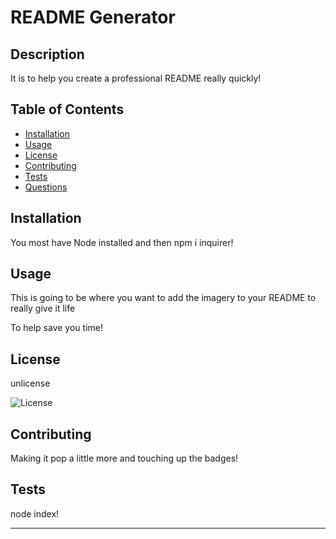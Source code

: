 # README Generator
  
  ## Description 

It is to help you create a professional README really quickly!


## Table of Contents 

* [Installation](#installation)
* [Usage](#usage)
* [License](#license)
* [Contributing](#contributing)
* [Tests](#tests)
* [Questions](#questions)


## Installation

You most have Node installed and then npm i inquirer!


## Usage 

This is going to be where you want to add the imagery to your README to really give it life

To help save you time!


## License

unlicense

![License](https://img.shields.io/badge/License-unlicense-red)


## Contributing

Making it pop a little more and touching up the badges!


## Tests

node index!


---


